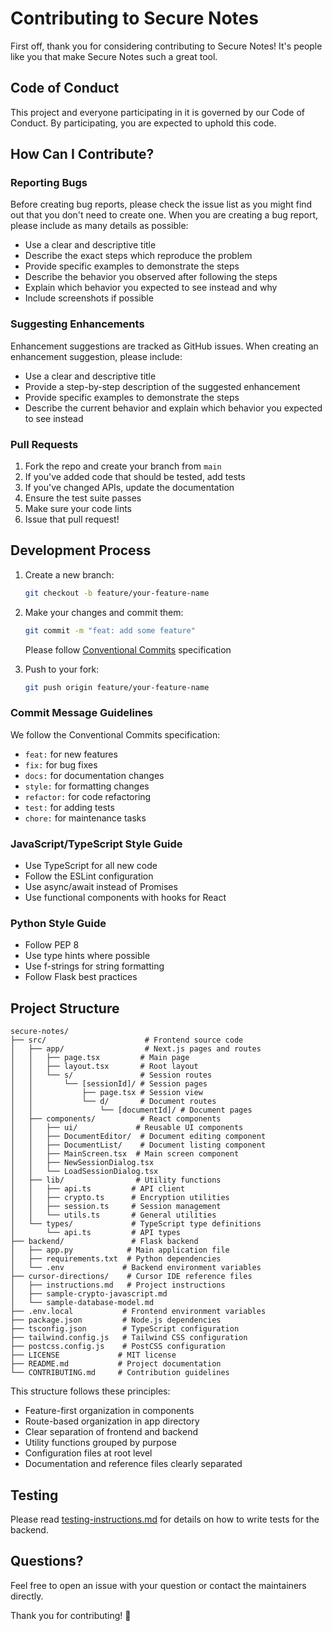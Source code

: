 # Contributing to Secure Notes

First off, thank you for considering contributing to Secure Notes! It's people like you that make Secure Notes such a great tool.

## Code of Conduct

This project and everyone participating in it is governed by our Code of Conduct. By participating, you are expected to uphold this code.

## How Can I Contribute?

### Reporting Bugs

Before creating bug reports, please check the issue list as you might find out that you don't need to create one. When you are creating a bug report, please include as many details as possible:

- Use a clear and descriptive title
- Describe the exact steps which reproduce the problem
- Provide specific examples to demonstrate the steps
- Describe the behavior you observed after following the steps
- Explain which behavior you expected to see instead and why
- Include screenshots if possible

### Suggesting Enhancements

Enhancement suggestions are tracked as GitHub issues. When creating an enhancement suggestion, please include:

- Use a clear and descriptive title
- Provide a step-by-step description of the suggested enhancement
- Provide specific examples to demonstrate the steps
- Describe the current behavior and explain which behavior you expected to see instead

### Pull Requests

1. Fork the repo and create your branch from `main`
2. If you've added code that should be tested, add tests
3. If you've changed APIs, update the documentation
4. Ensure the test suite passes
5. Make sure your code lints
6. Issue that pull request!

## Development Process

1. Create a new branch:

   ```bash
   git checkout -b feature/your-feature-name
   ```

2. Make your changes and commit them:

   ```bash
   git commit -m "feat: add some feature"
   ```

   Please follow [Conventional Commits](https://www.conventionalcommits.org/) specification

3. Push to your fork:
   ```bash
   git push origin feature/your-feature-name
   ```

### Commit Message Guidelines

We follow the Conventional Commits specification:

- `feat:` for new features
- `fix:` for bug fixes
- `docs:` for documentation changes
- `style:` for formatting changes
- `refactor:` for code refactoring
- `test:` for adding tests
- `chore:` for maintenance tasks

### JavaScript/TypeScript Style Guide

- Use TypeScript for all new code
- Follow the ESLint configuration
- Use async/await instead of Promises
- Use functional components with hooks for React

### Python Style Guide

- Follow PEP 8
- Use type hints where possible
- Use f-strings for string formatting
- Follow Flask best practices

## Project Structure

```
secure-notes/
├── src/                      # Frontend source code
│   ├── app/                  # Next.js pages and routes
│   │   ├── page.tsx         # Main page
│   │   ├── layout.tsx       # Root layout
│   │   └── s/               # Session routes
│   │       └── [sessionId]/ # Session pages
│   │           ├── page.tsx # Session view
│   │           └── d/       # Document routes
│   │               └── [documentId]/ # Document pages
│   ├── components/          # React components
│   │   ├── ui/             # Reusable UI components
│   │   ├── DocumentEditor/  # Document editing component
│   │   ├── DocumentList/    # Document listing component
│   │   ├── MainScreen.tsx  # Main screen component
│   │   ├── NewSessionDialog.tsx
│   │   └── LoadSessionDialog.tsx
│   ├── lib/                # Utility functions
│   │   ├── api.ts         # API client
│   │   ├── crypto.ts      # Encryption utilities
│   │   ├── session.ts     # Session management
│   │   └── utils.ts       # General utilities
│   └── types/             # TypeScript type definitions
│       └── api.ts         # API types
├── backend/               # Flask backend
│   ├── app.py            # Main application file
│   ├── requirements.txt  # Python dependencies
│   └── .env             # Backend environment variables
├── cursor-directions/    # Cursor IDE reference files
│   ├── instructions.md   # Project instructions
│   ├── sample-crypto-javascript.md
│   └── sample-database-model.md
├── .env.local           # Frontend environment variables
├── package.json         # Node.js dependencies
├── tsconfig.json        # TypeScript configuration
├── tailwind.config.js   # Tailwind CSS configuration
├── postcss.config.js    # PostCSS configuration
├── LICENSE             # MIT license
├── README.md           # Project documentation
└── CONTRIBUTING.md     # Contribution guidelines
```

This structure follows these principles:

- Feature-first organization in components
- Route-based organization in app directory
- Clear separation of frontend and backend
- Utility functions grouped by purpose
- Configuration files at root level
- Documentation and reference files clearly separated

## Testing

Please read [testing-instructions.md](testing-instructions.md) for details on how to write tests for the backend.

## Questions?

Feel free to open an issue with your question or contact the maintainers directly.

Thank you for contributing! 🎉
